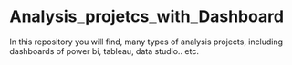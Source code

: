 # Analysis_projetcs_with_Dashboard
In this repository you will find, many types of analysis projects, including dashboards of power bi, tableau, data studio.. etc. 

